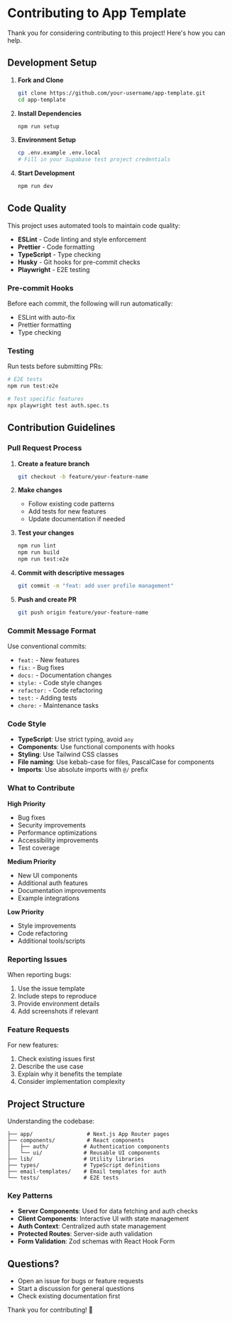 # Contributing to App Template

Thank you for considering contributing to this project! Here's how you can help.

## Development Setup

1. **Fork and Clone**

   ```bash
   git clone https://github.com/your-username/app-template.git
   cd app-template
   ```

2. **Install Dependencies**

   ```bash
   npm run setup
   ```

3. **Environment Setup**

   ```bash
   cp .env.example .env.local
   # Fill in your Supabase test project credentials
   ```

4. **Start Development**
   ```bash
   npm run dev
   ```

## Code Quality

This project uses automated tools to maintain code quality:

- **ESLint** - Code linting and style enforcement
- **Prettier** - Code formatting
- **TypeScript** - Type checking
- **Husky** - Git hooks for pre-commit checks
- **Playwright** - E2E testing

### Pre-commit Hooks

Before each commit, the following will run automatically:

- ESLint with auto-fix
- Prettier formatting
- Type checking

### Testing

Run tests before submitting PRs:

```bash
# E2E tests
npm run test:e2e

# Test specific features
npx playwright test auth.spec.ts
```

## Contribution Guidelines

### Pull Request Process

1. **Create a feature branch**

   ```bash
   git checkout -b feature/your-feature-name
   ```

2. **Make changes**

   - Follow existing code patterns
   - Add tests for new features
   - Update documentation if needed

3. **Test your changes**

   ```bash
   npm run lint
   npm run build
   npm run test:e2e
   ```

4. **Commit with descriptive messages**

   ```bash
   git commit -m "feat: add user profile management"
   ```

5. **Push and create PR**
   ```bash
   git push origin feature/your-feature-name
   ```

### Commit Message Format

Use conventional commits:

- `feat:` - New features
- `fix:` - Bug fixes
- `docs:` - Documentation changes
- `style:` - Code style changes
- `refactor:` - Code refactoring
- `test:` - Adding tests
- `chore:` - Maintenance tasks

### Code Style

- **TypeScript**: Use strict typing, avoid `any`
- **Components**: Use functional components with hooks
- **Styling**: Use Tailwind CSS classes
- **File naming**: Use kebab-case for files, PascalCase for components
- **Imports**: Use absolute imports with `@/` prefix

### What to Contribute

**High Priority**

- Bug fixes
- Security improvements
- Performance optimizations
- Accessibility improvements
- Test coverage

**Medium Priority**

- New UI components
- Additional auth features
- Documentation improvements
- Example integrations

**Low Priority**

- Style improvements
- Code refactoring
- Additional tools/scripts

### Reporting Issues

When reporting bugs:

1. Use the issue template
2. Include steps to reproduce
3. Provide environment details
4. Add screenshots if relevant

### Feature Requests

For new features:

1. Check existing issues first
2. Describe the use case
3. Explain why it benefits the template
4. Consider implementation complexity

## Project Structure

Understanding the codebase:

```
├── app/                 # Next.js App Router pages
├── components/          # React components
│   ├── auth/           # Authentication components
│   └── ui/             # Reusable UI components
├── lib/                # Utility libraries
├── types/              # TypeScript definitions
├── email-templates/    # Email templates for auth
└── tests/              # E2E tests
```

### Key Patterns

- **Server Components**: Used for data fetching and auth checks
- **Client Components**: Interactive UI with state management
- **Auth Context**: Centralized auth state management
- **Protected Routes**: Server-side auth validation
- **Form Validation**: Zod schemas with React Hook Form

## Questions?

- Open an issue for bugs or feature requests
- Start a discussion for general questions
- Check existing documentation first

Thank you for contributing! 🚀
